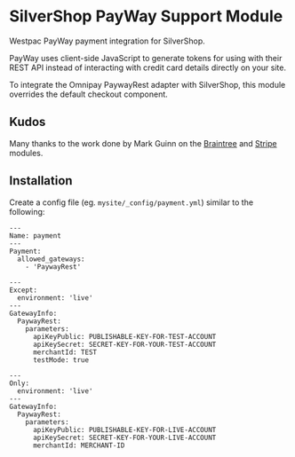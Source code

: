 # SilverShop PayWay Support Module

Westpac PayWay payment integration for SilverShop.

PayWay uses client-side JavaScript to generate tokens for using with their REST API instead of interacting with credit card details directly on your site.

To integrate the Omnipay PaywayRest adapter with SilverShop, this module overrides the default checkout component.

## Kudos

Many thanks to the work done by Mark Guinn on the [Braintree](https://github.com/markguinn/silvershop-braintree) and [Stripe](https://github.com/markguinn/silvershop-stripe) modules.

## Installation

Create a config file (eg. `mysite/_config/payment.yml`) similar to the following:

```
---
Name: payment
---
Payment:
  allowed_gateways:
    - 'PaywayRest'

---
Except:
  environment: 'live'
---
GatewayInfo:
  PaywayRest:
    parameters:
      apiKeyPublic: PUBLISHABLE-KEY-FOR-TEST-ACCOUNT
      apiKeySecret: SECRET-KEY-FOR-YOUR-TEST-ACCOUNT
      merchantId: TEST
      testMode: true

---
Only:
  environment: 'live'
---
GatewayInfo:
  PaywayRest:
    parameters:
      apiKeyPublic: PUBLISHABLE-KEY-FOR-LIVE-ACCOUNT
      apiKeySecret: SECRET-KEY-FOR-YOUR-LIVE-ACCOUNT
      merchantId: MERCHANT-ID
```
